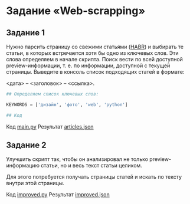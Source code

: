 # Задание «Web-scrapping»

## Задание 1

Нужно парсить страницу со свежими статьями ([HABR](https://habr.com/ru/all/)) и выбирать те статьи, 
в которых встречается хотя бы одно из ключевых слов. Эти слова определяем в начале скрипта. 
Поиск вести по всей доступной preview-информации, т. е. по информации, доступной с текущей страницы. 
Выведите в консоль список подходящих статей в формате: 

<дата> – <заголовок> – <ссылка>.

```python
## Определяем список ключевых слов:

KEYWORDS = ['дизайн', 'фото', 'web', 'python']

## Код
```

Код [main.py](/Professional_Python/Web-scrapping/main.py) Результат [articles.json](/Professional_Python/Web-scrapping/articles.json)

## Задание 2

Улучшить скрипт так, чтобы он анализировал не только preview-информацию статьи, но и весь текст статьи целиком.

Для этого потребуется получать страницы статей и искать по тексту внутри этой страницы.

Код [improved.py](/Professional_Python/Web-scrapping/improved.py) Результат [improved.json](/Professional_Python/Web-scrapping/improved.json)

